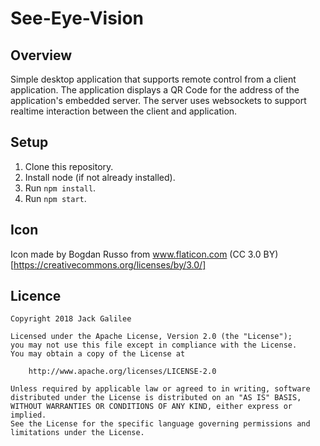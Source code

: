# See-Eye-Vision

## Overview

Simple desktop application that supports remote control from a client application.  The application
displays a QR Code for the address of the application's embedded server.  The server uses websockets
to support realtime interaction between the client and application.

## Setup

1. Clone this repository.
2. Install node (if not already installed).
3. Run `npm install`.
4. Run `npm start`.

## Icon

Icon made by Bogdan Russo from www.flaticon.com (CC 3.0 BY)[https://creativecommons.org/licenses/by/3.0/]

## Licence

```
Copyright 2018 Jack Galilee

Licensed under the Apache License, Version 2.0 (the "License");
you may not use this file except in compliance with the License.
You may obtain a copy of the License at

    http://www.apache.org/licenses/LICENSE-2.0

Unless required by applicable law or agreed to in writing, software
distributed under the License is distributed on an "AS IS" BASIS,
WITHOUT WARRANTIES OR CONDITIONS OF ANY KIND, either express or implied.
See the License for the specific language governing permissions and
limitations under the License.
```
